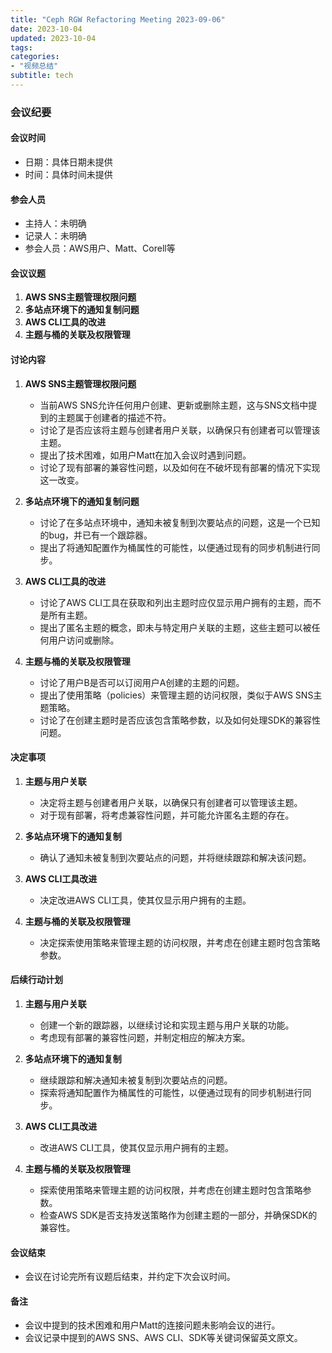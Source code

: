 ```yaml
---
title: "Ceph RGW Refactoring Meeting 2023-09-06"
date: 2023-10-04
updated: 2023-10-04
tags:
categories:
- "视频总结"
subtitle: tech
---
```



### 会议纪要

#### 会议时间
- 日期：具体日期未提供
- 时间：具体时间未提供

#### 参会人员
- 主持人：未明确
- 记录人：未明确
- 参会人员：AWS用户、Matt、Corell等

#### 会议议题
1. **AWS SNS主题管理权限问题**
2. **多站点环境下的通知复制问题**
3. **AWS CLI工具的改进**
4. **主题与桶的关联及权限管理**

#### 讨论内容
1. **AWS SNS主题管理权限问题**
   - 当前AWS SNS允许任何用户创建、更新或删除主题，这与SNS文档中提到的主题属于创建者的描述不符。
   - 讨论了是否应该将主题与创建者用户关联，以确保只有创建者可以管理该主题。
   - 提出了技术困难，如用户Matt在加入会议时遇到问题。
   - 讨论了现有部署的兼容性问题，以及如何在不破坏现有部署的情况下实现这一改变。

2. **多站点环境下的通知复制问题**
   - 讨论了在多站点环境中，通知未被复制到次要站点的问题，这是一个已知的bug，并已有一个跟踪器。
   - 提出了将通知配置作为桶属性的可能性，以便通过现有的同步机制进行同步。

3. **AWS CLI工具的改进**
   - 讨论了AWS CLI工具在获取和列出主题时应仅显示用户拥有的主题，而不是所有主题。
   - 提出了匿名主题的概念，即未与特定用户关联的主题，这些主题可以被任何用户访问或删除。

4. **主题与桶的关联及权限管理**
   - 讨论了用户B是否可以订阅用户A创建的主题的问题。
   - 提出了使用策略（policies）来管理主题的访问权限，类似于AWS SNS主题策略。
   - 讨论了在创建主题时是否应该包含策略参数，以及如何处理SDK的兼容性问题。

#### 决定事项
1. **主题与用户关联**
   - 决定将主题与创建者用户关联，以确保只有创建者可以管理该主题。
   - 对于现有部署，将考虑兼容性问题，并可能允许匿名主题的存在。

2. **多站点环境下的通知复制**
   - 确认了通知未被复制到次要站点的问题，并将继续跟踪和解决该问题。

3. **AWS CLI工具改进**
   - 决定改进AWS CLI工具，使其仅显示用户拥有的主题。

4. **主题与桶的关联及权限管理**
   - 决定探索使用策略来管理主题的访问权限，并考虑在创建主题时包含策略参数。

#### 后续行动计划
1. **主题与用户关联**
   - 创建一个新的跟踪器，以继续讨论和实现主题与用户关联的功能。
   - 考虑现有部署的兼容性问题，并制定相应的解决方案。

2. **多站点环境下的通知复制**
   - 继续跟踪和解决通知未被复制到次要站点的问题。
   - 探索将通知配置作为桶属性的可能性，以便通过现有的同步机制进行同步。

3. **AWS CLI工具改进**
   - 改进AWS CLI工具，使其仅显示用户拥有的主题。

4. **主题与桶的关联及权限管理**
   - 探索使用策略来管理主题的访问权限，并考虑在创建主题时包含策略参数。
   - 检查AWS SDK是否支持发送策略作为创建主题的一部分，并确保SDK的兼容性。

#### 会议结束
- 会议在讨论完所有议题后结束，并约定下次会议时间。

#### 备注
- 会议中提到的技术困难和用户Matt的连接问题未影响会议的进行。
- 会议记录中提到的AWS SNS、AWS CLI、SDK等关键词保留英文原文。